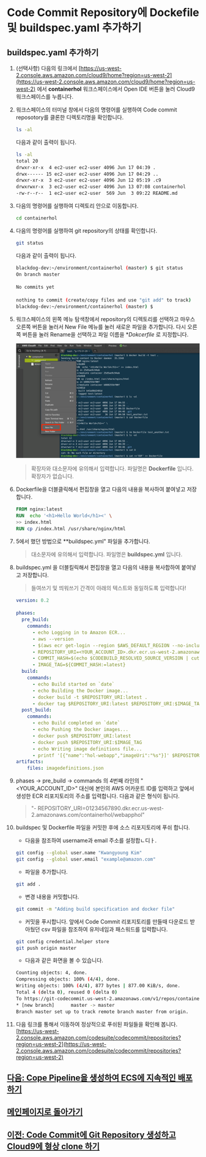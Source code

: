 # Code Commit Repository에 Dockefile 및 buildspec.yaml 추가하기

## buildspec.yaml 추가하기

1. (선택사항) 다음의 링크에서 [https://us-west-2.console.aws.amazon.com/cloud9/home?region=us-west-2](https://us-west-2.console.aws.amazon.com/cloud9/home?region=us-west-2) 에서 **containerhol** 워크스페이스에서 Open IDE 버튼을 눌러 Cloud9 워크스페이스를 누릅니다.

2. 워크스페이스의 터미널 창에서 다음의 명령어를 실행하여 Code commit reposotory를 클론한 디렉토리명을 확인합니다.

    ```bash
    ls -al
    ```

    다음과 같이 출력이 됩니다.

    ```bash
    ls -al
    total 20
    drwxr-xr-x  4 ec2-user ec2-user 4096 Jun 17 04:39 .
    drwx------ 15 ec2-user ec2-user 4096 Jun 17 04:29 ..
    drwxr-xr-x  3 ec2-user ec2-user 4096 Jun 12 05:19 .c9
    drwxrwxr-x  3 ec2-user ec2-user 4096 Jun 13 07:08 containerhol
    -rw-r--r--  1 ec2-user ec2-user  569 Jun  3 09:22 README.md
    ```

3. 다음의 명령어를 실행하여 디렉토리 안으로 이동합니다.

    ```bash
    cd containerhol
    ```

4. 다음의 명령어를 실행하여 git repository의 상태를 확인합니다.

    ```bash
    git status
    ```

    다음과 같이 출력이 됩니다.

    ```bash
    blackdog-dev:~/environment/containerhol (master) $ git status
    On branch master

    No commits yet

    nothing to commit (create/copy files and use "git add" to track)
    blackdog-dev:~/environment/containerhol (master) $
    ```

5. 워크스페이스의 왼쪽 메뉴 탐색창에서 repository의 디렉토리를 선택하고 마우스 오른쪽 버튼을 눌러서 New File 메뉴를 눌러 새로운 파일을 추가합니다. 다시 오른쪽 버튼을 눌러 Rename을 선택하고 파일 이름을 **Dokcerfile* 로 지정합니다.

    ![Alt](../images/cloud9/add-new-file.png "view service status")

    > 확장자와 대소문자에 유의해서 입력합니다. 파일명은 **Dockerfile** 입니다. 확장자가 없습니다.

6. Dockerfile을 더블클릭해서 편집창을 열고 다음의 내용을 복사하여 붙여넣고 저장합니다.

    ```Dockerfile
    FROM nginx:latest
    RUN  echo '<h1>Hello World</h1><' \
    >> index.html
    RUN cp /index.html /usr/share/nginx/html
    ```

7. 5에서 했던 방법으로 **buildspec.yml" 파일을 추가합니다.

    > 대소문자에 유의해서 입력합니다. 파일명은 **buildspec.yml** 입니다.

8. buildspec.yml 을 더블킬릭해서 편집창을 열고 다음의 내용을 복사합하여 붙여넣고 저장합니다.

    > 들여쓰기 및 띄워쓰기 간격이 아래의 텍스트와 동일하도록 입력합니다!

    ```yaml
    version: 0.2

    phases:
      pre_build:
        commands:
          - echo Logging in to Amazon ECR...
          - aws --version
          - $(aws ecr get-login --region $AWS_DEFAULT_REGION --no-include-email)
          - REPOSITORY_URI=<YOUR_ACCOUNT_ID>.dkr.ecr.us-west-2.amazonaws.com/hello-world
          - COMMIT_HASH=$(echo $CODEBUILD_RESOLVED_SOURCE_VERSION | cut -c 1-7)
          - IMAGE_TAG=${COMMIT_HASH:=latest}
      build:
        commands:
          - echo Build started on `date`
          - echo Building the Docker image...
          - docker build -t $REPOSITORY_URI:latest .
          - docker tag $REPOSITORY_URI:latest $REPOSITORY_URI:$IMAGE_TAG
      post_build:
        commands:
          - echo Build completed on `date`
          - echo Pushing the Docker images...
          - docker push $REPOSITORY_URI:latest
          - docker push $REPOSITORY_URI:$IMAGE_TAG
          - echo Writing image definitions file...
          - printf '[{"name":"hol-webapp","imageUri":"%s"}]' $REPOSITORY_URI:$IMAGE_TAG >     imagedefinitions.json
    artifacts:
        files: imagedefinitions.json
    ```

9. phases -> pre_build -> commands 의 4번째 라인의 "\<YOUR_ACCOUNT_ID\>" 대신에 본인의 AWS 어카운트 ID를 입력하고 앞에서 생성한 ECR 리포지토리의 주소를 입력합니다. 다음과 같은 형식이 됩니다.

    > "- REPOSITORY_URI=01234567890.dkr.ecr.us-west-2.amazonaws.com/containerhol/webapphol"

10. buildspec 및 Dockerfile 파일을 커밋한 후에 소스 리포지토리에 푸쉬 합니다.

    - 다음을 참조하여 username과 email 주소를 설정합ㄴ디ㅏ.

    ```bash
    git config --global user.name "Kwangyoung Kim"
    git config --global user.email "example@amazon.com"
    ```

    - 파일을 추가합니다.

    ```bash
    git add .
    ```

    - 변경 내용을 커밋합니다.

    ```bash
    git commit -m "Adding build specification and docker file"
    ```

    - 커밋을 푸시합니다. 앞에서 Code Commit 리포지토리를 만들때 다운로드 받아뒀던 csv 파일을 참조하여 유저네임과 패스워드를 입력합니다.

    ```bash
    git config credential.helper store
    git push origin master
    ```

    - 다음과 같은 화면을 볼 수 있습니다.

    ```bash
    Counting objects: 4, done.
    Compressing objects: 100% (4/4), done.
    Writing objects: 100% (4/4), 877 bytes | 877.00 KiB/s, done.
    Total 4 (delta 0), reused 0 (delta 0)
    To https://git-codecommit.us-west-2.amazonaws.com/v1/repos/containerhol
    * [new branch]      master -> master
    Branch master set up to track remote branch master from origin.
    ```

11. 다음 링크를 통해서 이동하여 정상적으로 푸쉬된 파일들을 확인해 봅니다. [https://us-west-2.console.aws.amazon.com/codesuite/codecommit/repositories?region=us-west-2](https://us-west-2.console.aws.amazon.com/codesuite/codecommit/repositories?region=us-west-2)

## [다음: Cope Pipeline을 생성하여 ECS에 지속적인 배포하기](./create-pipeline)

## [메인페이지로 돌아가기](../README)

## [이전: Code Commit에 Git Repository 생성하고 Cloud9에 형상 clone 하기](./create-codecommit-repo)
